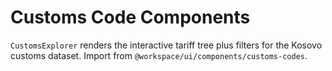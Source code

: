 # Customs Code Components

`CustomsExplorer` renders the interactive tariff tree plus filters for the Kosovo customs dataset. Import from `@workspace/ui/components/customs-codes`.
